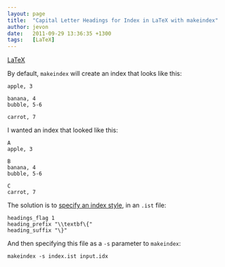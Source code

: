```yaml
---
layout: page
title:  "Capital Letter Headings for Index in LaTeX with makeindex"
author: jevon
date:   2011-09-29 13:36:35 +1300
tags:   [LaTeX]
---
```


[LaTeX](latex.md)

By default, `makeindex` will create an index that looks like this:

```
apple, 3

banana, 4
bubble, 5-6

carrot, 7
```

I wanted an index that looked like this:

```
A
apple, 3

B
banana, 4
bubble, 5-6

C
carrot, 7
```

The solution is to <a href="http://www.latex-community.org/forum/viewtopic.php?f=51&t=8096">specify an index style</a>, in an `.ist` file:

```
headings_flag 1
heading_prefix "\\textbf\{"
heading_suffix "\}"
```

And then specifying this file as a `-s` parameter to `makeindex`:

`makeindex -s index.ist input.idx`
